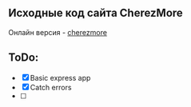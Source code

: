 ## Исходные код сайта CherezMore
Онлайн версия - [cherezmore](https://cherezmore.heroku.com)

## ToDo:
* [x] Basic express app
* [x] Catch errors
* [ ]